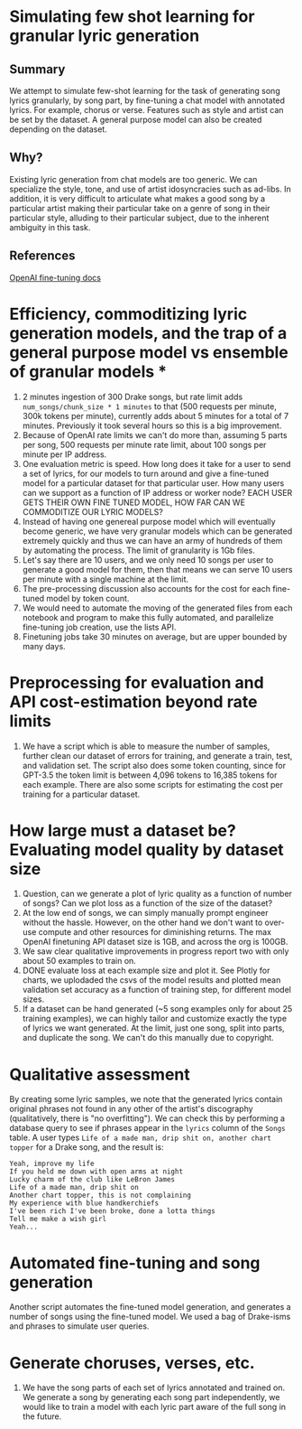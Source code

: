 # Simulating few shot learning for granular lyric generation
## Summary
We attempt to simulate few-shot learning for the task of generating song lyrics granularly, by song part, by fine-tuning a chat model with annotated lyrics. For example, chorus or verse. Features such as style and artist can be set by the dataset. A general purpose model can also be created depending on the dataset.

## Why?
Existing lyric generation from chat models are too generic. We can specialize the style, tone, and use of artist idosyncracies such as ad-libs. In addition, it is very difficult to articulate what makes a good song by a particular artist making their particular take on a genre of song in their particular style, alluding to their particular subject, due to the inherent ambiguity in this task.

## References
[OpenAI fine-tuning docs](https://platform.openai.com/docs/guides/fine-tuning/preparing-your-dataset)


# Efficiency, commoditizing lyric generation models, and the trap of a general purpose model vs ensemble of granular models *
1. 2 minutes ingestion of 300 Drake songs, but rate limit adds `num_songs/chunk_size * 1 minutes` to that (500 requests per minute, 300k tokens per minute), currently adds about 5 minutes for a total of 7 minutes. Previously it took several hours so this is a big improvement.
2. Because of OpenAI rate limits we can't do more than, assuming 5 parts per song, 500 requests per minute rate limit, about 100 songs per minute per IP address.
3. One evaluation metric is speed. How long does it take for a user to send a set of lyrics, for our models to turn around and give a fine-tuned model for a particular dataset for that particular user. How many users can we support as a function of IP address or worker node? EACH USER GETS THEIR OWN FINE TUNED MODEL, HOW FAR CAN WE COMMODITIZE OUR LYRIC MODELS?
4. Instead of having one genereal purpose model which will eventually become generic, we have very granular models which can be generated extremely quickly and thus we can have an army of hundreds of them by automating the process. The limit of granularity is 1Gb files.
5. Let's say there are 10 users, and we only need 10 songs per user to generate a good model for them, then that means we can serve 10 users per minute with a single machine at the limit.
6. The pre-processing discussion also accounts for the cost for each fine-tuned model by token count.
7. We would need to automate the moving of the generated files from each notebook and program to make this fully automated, and parallelize fine-tuning job creation, use the lists API.
8. Finetuning jobs take 30 minutes on average, but are upper bounded by many days.

# Preprocessing for evaluation and API cost-estimation beyond rate limits
1. We have a script which is able to measure the number of samples, further clean our dataset of errors for training, and generate a train, test, and validation set. The script also does some token counting, since for GPT-3.5 the token limit is between 4,096 tokens to 16,385 tokens for each example. There are also some scripts for estimating the cost per training for a particular dataset.

# How large must a dataset be? Evaluating model quality by dataset size
1. Question, can we generate a plot of lyric quality as a function of number of songs? Can we plot loss as a function of the size of the dataset?
2. At the low end of songs, we can simply manually prompt engineer without the hassle. However, on the other hand we don't want to over-use compute and other resources for diminishing returns. The max OpenAI finetuning API dataset size is 1GB, and across the org is 100GB.
3. We saw clear qualitative improvements in progress report two with only about 50 examples to train on.
4. DONE evaluate loss at each example size and plot it. See Plotly for charts, we uplodaded the csvs of the model results and plotted mean validation set accuracy as a function of training step, for different model sizes.
5. If a dataset can be hand generated (~5 song examples only for about 25 training examples), we can highly tailor and customize exactly the type of lyrics we want generated. At the limit, just one song, split into parts, and duplicate the song. We can't do this manually due to copyright.

# Qualitative assessment
By creating some lyric samples, we note that the generated lyrics contain original phrases not found in any other of the artist's discography (qualitatively, there is "no overfitting"). We can check this by performing a database query to see if phrases appear in the `lyrics` column of the `Songs` table. A user types `Life of a made man, drip shit on, another chart topper` for a Drake song, and the result is:
```
Yeah, improve my life
If you held me down with open arms at night
Lucky charm of the club like LeBron James
Life of a made man, drip shit on
Another chart topper, this is not complaining
My experience with blue handkerchiefs
I've been rich I've been broke, done a lotta things
Tell me make a wish girl
Yeah...
```

# Automated fine-tuning and song generation
Another script automates the fine-tuned model generation, and generates a number of songs using the fine-tuned model. We used a bag of Drake-isms and phrases to simulate user queries.

# Generate choruses, verses, etc.
1. We have the song parts of each set of lyrics annotated and trained on. We generate a song by generating each song part independently, we would like to train a model with each lyric part aware of the full song in the future.

